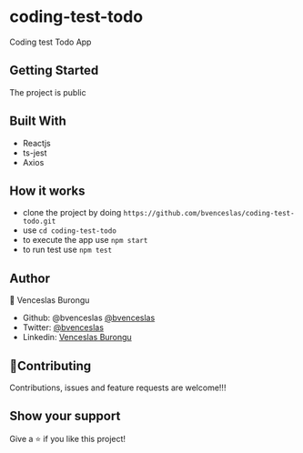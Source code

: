 # coding-test-todo

Coding test Todo App

## Getting Started

The project is public

## Built With

- Reactjs
- ts-jest
- Axios

## How it works

- clone the project by doing `https://github.com/bvenceslas/coding-test-todo.git`
- use `cd coding-test-todo`
- to execute the app use `npm start`
- to run test use `npm test`

## Author

👤 Venceslas Burongu

- Github: @bvenceslas [@bvenceslas](https://github.com/bvenceslas)
- Twitter: [@bvenceslas](https://twitter.com/bvenceslas)
- Linkedin: [Venceslas Burongu](https://www.linkedin.com/in/venceslas-burongu-8271b519a/)

## 🤝Contributing

Contributions, issues and feature requests are welcome!!!

## Show your support

Give a ⭐️ if you like this project!
